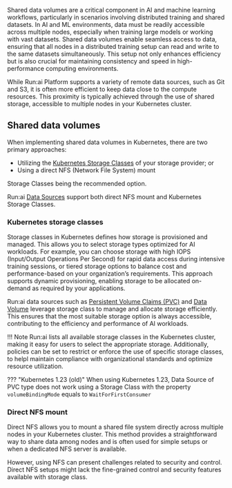  
Shared data volumes are a critical component in AI and machine learning workflows, particularly in scenarios involving distributed training and shared datasets. In AI and ML environments, data must be readily accessible across multiple nodes, especially when training large models or working with vast datasets. Shared data volumes enable seamless access to data, ensuring that all nodes in a distributed training setup can read and write to the same datasets simultaneously. This setup not only enhances efficiency but is also crucial for maintaining consistency and speed in high-performance computing environments.

While Run:ai Platform supports a variety of remote data sources, such as Git and S3, it is often more efficient to keep data close to the compute resources. This proximity is typically achieved through the use of shared storage, accessible to multiple nodes in your Kubernetes cluster.

## Shared data volumes

When implementing shared data volumes in Kubernetes, there are two primary approaches:

* Utilizing the [Kubernetes Storage Classes](https://kubernetes.io/docs/concepts/storage/storage-classes/) of your storage provider; or  
* Using a direct NFS (Network File System) mount

Storage Classes being the recommended option.

Run:ai [Data Sources](../../../platform-admin/workloads/assets/datasources.md) support both direct NFS mount and Kubernetes Storage Classes.

### Kubernetes storage classes

Storage classes in Kubernetes defines how storage is provisioned and managed. This allows you to select storage types optimized for AI workloads. For example, you can choose storage with high IOPS (Input/Output Operations Per Second) for rapid data access during intensive training sessions, or tiered storage options to balance cost and performance-based on your organization’s requirements. This approach supports dynamic provisioning, enabling storage to be allocated on-demand as required by your applications.

Run:ai data sources such as [Persistent Volume Claims (PVC)](../../../platform-admin/workloads/assets/existing-PVC.md) and [Data Volume](../../../platform-admin/workloads/assets/data-volumes.md) leverage storage class to manage and allocate storage efficiently. This ensures that the most suitable storage option is always accessible, contributing to the efficiency and performance of AI workloads.

!!! Note
    Run:ai lists all available storage classes in the Kubernetes cluster, making it easy for users to select the appropriate storage. Additionally, policies can be set to restrict or enforce the use of specific storage classes, to helpl maintain compliance with organizational standards and optimize resource utilization.

??? "Kubernetes 1.23 (old)"
    When using Kubernetes 1.23, Data Source of PVC type does not work using a Storage Class with the property `volumeBindingMode` equals to `WaitForFirstConsumer`

### Direct NFS mount

Direct NFS allows you to mount a shared file system directly across multiple nodes in your Kubernetes cluster. This method provides a straightforward way to share data among nodes and is often used for simple setups or when a dedicated NFS server is available.

However, using NFS can present challenges related to security and control. Direct NFS setups might lack the fine-grained control and security features available with storage class.

